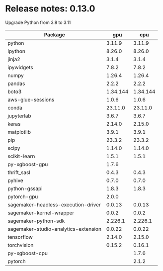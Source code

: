 # Release notes: 0.13.0
Upgrade Python from 3.8 to 3.11

Package | gpu| cpu
---|---|---
python|3.11.9|3.11.9
ipython|8.26.0|8.26.0
jinja2|3.1.4|3.1.4
ipywidgets|7.8.2|7.8.2
numpy|1.26.4|1.26.4
pandas|2.2.2|2.2.2
boto3|1.34.144|1.34.144
aws-glue-sessions|1.0.6|1.0.6
conda|23.11.0|23.11.0
jupyterlab|3.6.7|3.6.7
keras|2.14.0|2.15.0
matplotlib|3.9.1|3.9.1
pip|23.3.2|23.3.2
scipy|1.14.0|1.14.0
scikit-learn|1.5.1|1.5.1
py-xgboost-gpu|1.7.6| 
thrift_sasl|0.4.3|0.4.3
pyhive|0.7.0|0.7.0
python-gssapi|1.8.3|1.8.3
pytorch-gpu|2.0.0| 
sagemaker-headless-execution-driver|0.0.13|0.0.13
sagemaker-kernel-wrapper|0.0.2|0.0.2
sagemaker-python-sdk|2.226.1|2.226.1
sagemaker-studio-analytics-extension|0.0.22|0.0.22
tensorflow|2.14.0|2.15.0
torchvision|0.15.2|0.16.1
py-xgboost-cpu| |1.7.6
pytorch| |2.1.2
